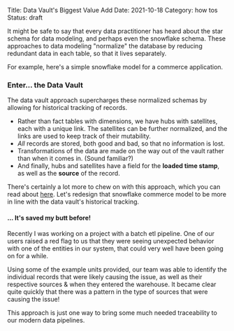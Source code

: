 Title: Data Vault's Biggest Value Add
Date: 2021-10-18
Category: how tos
Status: draft

It might be safe to say that every data practitioner has heard about the star schema for data modeling, and perhaps even the snowflake schema. These approaches to data modeling "normalize" the database by reducing redundant data in each table, so that it lives separately. 

For example, here's a simple snowflake model for a commerce application.  

### Enter... the Data Vault
The data vault approach supercharges these normalized schemas by allowing for historical tracking of records.   

- Rather than fact tables with dimensions, we have hubs with satellites, each with a unique link. The satellites can be further normalized, and the links are used to keep track of their mutability.
- _All_ records are stored, both good and bad, so that no information is lost.
- Transformations of the data are made on the way out of the vault rather than when it comes in. (Sound familiar?)
- And finally, hubs and satellites have a field for the **loaded time stamp**, as well as the **source** of the record.  

There's certainly a lot more to chew on with this approach, which you can read about [here](http://danlinstedt.com/solutions-2/data-vault-basics/). Let's redesign that snowflake commerce model to be more in line with the data vault's historical tracking.  

#### ... It's saved my butt before!
Recently I was working on a project with a batch etl pipeline. One of our users raised a red flag to us that they were seeing unexpected behavior with one of the entities in our system, that could very well have been going on for a while. 

Using some of the example units provided, our team was able to identify the individual records that were likely causing the issue, as well as their respective sources & when they entered the warehouse. It became clear quite quickly that there was a pattern in the type of sources that were causing the issue!

This approach is just one way to bring some much needed traceability to our modern data pipelines.